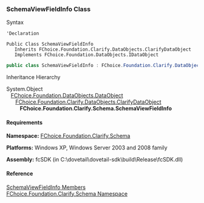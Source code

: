 ﻿### SchemaViewFieldInfo Class

Syntax

```vbnet
'Declaration

Public Class SchemaViewFieldInfo 
   Inherits FChoice.Foundation.Clarify.DataObjects.ClarifyDataObject
   Implements FChoice.Foundation.DataObjects.IDataObject 
```

```csharp
public class SchemaViewFieldInfo : FChoice.Foundation.Clarify.DataObjects.ClarifyDataObject, FChoice.Foundation.DataObjects.IDataObject  
```

Inheritance Hierarchy

System.Object  
   [FChoice.Foundation.DataObjects.DataObject](fcSDK~FChoice.Foundation.DataObjects.DataObject.md)  
      [FChoice.Foundation.Clarify.DataObjects.ClarifyDataObject](fcSDK~FChoice.Foundation.Clarify.DataObjects.ClarifyDataObject.md)  
         **FChoice.Foundation.Clarify.Schema.SchemaViewFieldInfo**  

#### Requirements

**Namespace:** [FChoice.Foundation.Clarify.Schema](fcSDK~FChoice.Foundation.Clarify.Schema_namespace.md)

**Platforms:** Windows XP, Windows Server 2003 and 2008 family

**Assembly:** fcSDK (in C:\\dovetail\\dovetail-sdk\\build\\Release\\fcSDK.dll)

#### Reference

[SchemaViewFieldInfo Members](fcSDK~FChoice.Foundation.Clarify.Schema.SchemaViewFieldInfo_members.md)  
[FChoice.Foundation.Clarify.Schema Namespace](fcSDK~FChoice.Foundation.Clarify.Schema_namespace.md)
